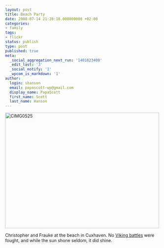```yaml
---
layout: post
title: Beach Party
date: 2008-07-14 21:28:18.000000000 +02:00
categories:
- family
tags:
- flickr
status: publish
type: post
published: true
meta:
  _social_aggregation_next_run: '1401623408'
  _edit_last: '3'
  _social_notify: '1'
  _wpcom_is_markdown: '1'
author:
  login: shanson
  email: papascott-wp@gmail.com
  display_name: PapaScott
  first_name: Scott
  last_name: Hanson
---
```

<p><a href="http://www.flickr.com/photos/51035717986@N01/2668895242" title="View 'CIMG0525' on Flickr.com"><img src="https://farm4.static.flickr.com/3073/2668895242_63b8e222fb.jpg" alt="CIMG0525" border="0" width="500" height="375" /></a></p>
<p>Christopher and Frauke at the beach in Cuxhaven. No <a href="http://www.papascott.de/archives/2008/07/11/viking-camp/">Viking battles</a> were fought, and while the sun shone seldom, it did shine.</p>
